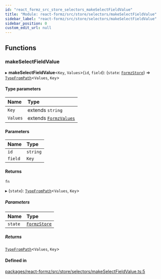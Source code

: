 ```yaml
---
id: "react_formz_src_store_selectors_makeSelectFieldValue"
title: "Module: react-formz/src/store/selectors/makeSelectFieldValue"
sidebar_label: "react-formz/src/store/selectors/makeSelectFieldValue"
sidebar_position: 0
custom_edit_url: null
---
```


## Functions

### makeSelectFieldValue

▸ **makeSelectFieldValue**<`Key`, `Values`\>(`id`, `field`): (`state`: [`FormzStore`](../interfaces/react_formz_src_store_store_types.FormzStore.md)) => [`TypeFromPath`](react_formz_src_types_keys.md#typefrompath)<`Values`, `Key`\>

#### Type parameters

| Name | Type |
| :------ | :------ |
| `Key` | extends `string` |
| `Values` | extends [`FormzValues`](react_formz_src_types_form.md#formzvalues) |

#### Parameters

| Name | Type |
| :------ | :------ |
| `id` | `string` |
| `field` | `Key` |

#### Returns

`fn`

▸ (`state`): [`TypeFromPath`](react_formz_src_types_keys.md#typefrompath)<`Values`, `Key`\>

##### Parameters

| Name | Type |
| :------ | :------ |
| `state` | [`FormzStore`](../interfaces/react_formz_src_store_store_types.FormzStore.md) |

##### Returns

[`TypeFromPath`](react_formz_src_types_keys.md#typefrompath)<`Values`, `Key`\>

#### Defined in

[packages/react-formz/src/store/selectors/makeSelectFieldValue.ts:5](https://github.com/ZerryStack/react-formz/blob/main/packages/react-formz/src/store/selectors/makeSelectFieldValue.ts#L5)
